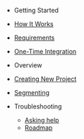 - Getting Started

 - [How It Works](How-It-Works.md)
 - [Requirements](README.md#requirements)
 - [One-Time Integration](One-Time-Integration.md)


- Overview

 - [Creating New Project](Starting-New-Project.md)
 - [Segmenting](Segmenting.md)

- Troubleshooting

  - [Asking help](Asking-Help.md)
  - [Roadmap](Roadmap.md)
